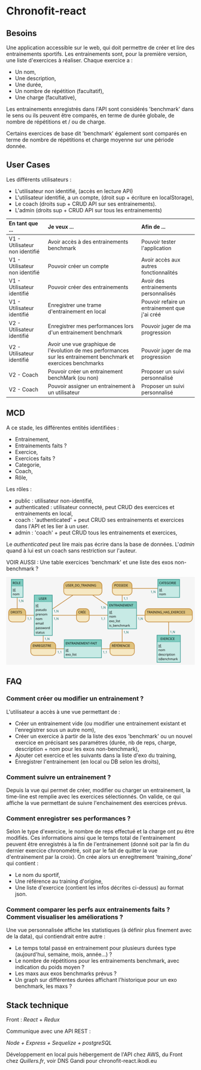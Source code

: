# Chronofit-react

## Besoins

Une application accessible sur le web, qui doit permettre de créer et lire des entrainements sportifs.
Les entrainements sont, pour la première version, une liste d'exercices à réaliser.
Chaque exercice a :
* Un nom,
* Une description, 
* Une durée,
* Un nombre de répétition (facultatif),
* Une charge (facultative),

Les entrainements enregistrés dans l'API sont considérés 'benchmark' dans le sens ou ils peuvent être comparés, en terme de durée globale, de nombre de répétitions et / ou de charge.

Certains exercices de base dit 'benchmark' également sont comparés en terme de nombre de répétitions et charge moyenne sur une période donnée.

## User Cases

Les différents utilisateurs :
* L'utilisateur non identifié, (accès en lecture API)
* L'utilisateur identifié, a un compte, (droit sup + écriture en localStorage),
* Le coach (droits sup + CRUD API sur ses entrainements).
* L'admin (droits sup + CRUD API sur tous les entrainements)

| En tant que ... | Je veux ... | Afin de ...|
| :---| :---| :---|
| V1 - Utilisateur non identifié | Avoir accès à des entrainements benchmark | Pouvoir tester l'application |
| V1 - Utilisateur non identifié | Pouvoir créer un compte | Avoir accès aux autres fonctionnalités |
| V1 - Utilisateur identifié | Pouvoir créer des entrainements | Avoir des entrainements personnalisés |
| V1 - Utilisateur identifié | Enregistrer une trame d'entrainement en local | Pouvoir refaire un entrainement que j'ai créé |
| V2 - Utilisateur identifié | Enregistrer mes performances lors d'un entrainement benchmark | Pouvoir juger de ma progression |
| V2 - Utilisateur identifié | Avoir une vue graphique de l'évolution de mes performances sur les entrainement benchmark et exercices benchmarks | Pouvoir juger de ma progression |
| V2 - Coach | Pouvoir créer un entrainement benchMark (ou non) | Proposer un suivi personnalisé |
| V2 - Coach | Pouvoir assigner un entrainement à un utilisateur | Proposer un suivi personnalisé |

## MCD

A ce stade, les différentes entités identifiées :
* Entrainement,
* Entrainements faits ?
* Exercice,
* Exercices faits ?
* Categorie,
* Coach,
* Rôle,

Les rôles :
* public : utilisateur non-identifié,
* authenticated : utilisateur connecté, peut CRUD des exercices et entrainements en local,
* coach : 'authenticated' + peut CRUD ses entrainements et exercices dans l'API et les lier à un user.
* admin : 'coach' + peut CRUD tous les entrainements et exercices,

Le _authenticated_ peut lire mais pas écrire dans la base de données.
L'_admin_ quand à lui est un coach sans restriction sur l'auteur.


VOIR AUSSI : Une table exercices 'benchmark' et une liste des exos non-benchmark ?

![mocodo de chronofit-react](./mocodo/chronofitR.svg)

## FAQ
### Comment créer ou modifier un entrainement ?
L'utilisateur a accès à une vue permettant de :
* Créer un entrainement vide (ou modifier une entrainement existant et l'enregistrer sous un autre nom),
* Créer un exercice à partir de la liste des exos 'benchmark' ou un nouvel exercice en précisant ses paramétres (durée, nb de reps, charge, description + nom pour les exos non-benchmark),
* Ajouter cet exercice et les suivants dans la liste d'exo du training,
* Enregistrer l'entrainement (en local ou DB selon les droits),

### Comment suivre un entrainement ?
Depuis la vue qui permet de créer, modifier ou charger un entrainement, la time-line est remplie avec les exercices sélectionnés.
On valide, ce qui affiche la vue permettant de suivre l'enchainement des exercices prévus.

### Comment enregistrer ses performances ?
Selon le type d'exercice, le nombre de reps effectué et la charge ont pu être modifiés.
Ces informations ainsi que le temps total de l'entrainement peuvent être enregistrés à la fin de l'entrainement (donné soit par la fin du dernier exercice chronométré, soit par le fait de quitter la vue d'entrainement par la croix).
On crée alors un enregitrement 'training_done' qui contient :
* Le nom du sportif,
* Une référence au training d'origine, 
* Une liste d'exercice (contient les infos décrites ci-dessus) au format json.

### Comment comparer les perfs aux entrainements faits ? Comment visualiser les améliorations ?
Une vue personnalisée affiche les statistiques (à définir plus finement avec de la data), qui contiendrait entre autre :
* Le temps total passé en entrainement pour plusieurs durées type (aujourd'hui, semaine, mois, année...) ?
* Le nombre de répétitions pour les entrainements benchmark, avec indication du poids moyen ?
* Les maxs aux exos benchmarks prévus ?
* Un graph sur différentes durées affichant l'historique pour un exo benchmark, les maxs ?

## Stack technique

Front : _React_ + _Redux_

Communique avec une API REST :

_Node + Express + Sequelize + postgreSQL_

Développement en local puis hébergement de l'API chez AWS, du Front chez _Quillers.fr_, voir DNS Gandi pour chronofit-react.ikodi.eu

